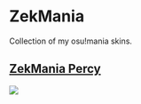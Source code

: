 # ZekMania
Collection of my osu!mania skins.  

  
## [ZekMania Percy](https://drive.google.com/file/d/1PTKKUe1aAT3ncmkRBBoDFOosry9XS8JY/view?usp=sharing)
![](https://i.imgur.com/m8WXu1b.jpeg)
